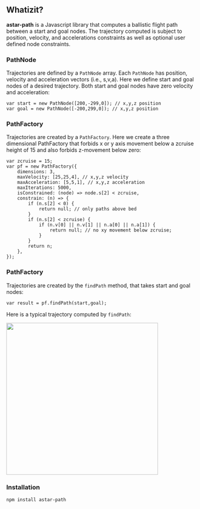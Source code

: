 ## Whatizit?
**astar-path** is a Javascript library that computes a ballistic flight path
between a start and goal nodes. The trajectory computed is subject to
position, velocity, and accelerations constraints as well as optional
user defined node constraints. 

### PathNode
Trajectories are defined by a `PathNode` array. Each `PathNode` has position, velocity and acceleration vectors (i.e., s,v,a).
Here we define start and goal nodes of a desired trajectory. Both start and goal nodes have zero velocity and acceleration:

```JS
var start = new PathNode([200,-299,0]); // x,y,z position
var goal = new PathNode([-200,299,0]); // x,y,z position
```

### PathFactory
Trajectories are created by a `PathFactory`.
Here we create a three dimensional PathFactory that forbids x or y axis 
movement below a zcruise height
of 15 and also forbids z-movement below zero:

```JS
var zcruise = 15;
var pf = new PathFactory({
    dimensions: 3,
    maxVelocity: [25,25,4], // x,y,z velocity
    maxAcceleration: [5,5,1], // x,y,z acceleration
    maxIterations: 5000,
    isConstrained: (node) => node.s[2] < zcruise,
    constrain: (n) => {
        if (n.s[2] < 0) {
            return null; // only paths above bed
        }
        if (n.s[2] < zcruise) {
            if (n.v[0] || n.v[1] || n.a[0] || n.a[1]) {
                return null; // no xy movement below zcruise;
            }
        }
        return n;
    },
});
```

### PathFactory
Trajectories are created by the `findPath` method, that takes start and goal nodes:

```JS
var result = pf.findPath(start,goal);
```

Here is a typical trajectory computed by `findPath`:

<a href="https://github.com/firepick/astar-path/wiki/images/constrainzy.png">
    <img src="https://github.com/firepick/astar-path/wiki/images/constrainzy.png" height=400px></a>

### Installation
`npm install astar-path`
